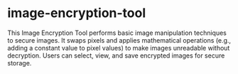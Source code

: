 # image-encryption-tool
This Image Encryption Tool performs basic image manipulation techniques to secure images. It swaps pixels and applies mathematical operations (e.g., adding a constant value to pixel values) to make images unreadable without decryption. Users can select, view, and save encrypted images for secure storage.

